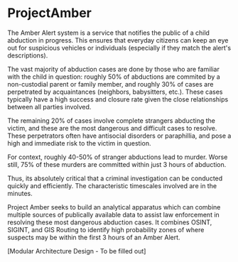 # ProjectAmber

The Amber Alert system is a service that notifies the public of a child abduction in progress. This ensures that everyday citizens can keep an eye out for suspicious vehicles or individuals (especially if they match the alert's descriptions). 

The vast majority of abduction cases are done by those who are familiar with the child in question: roughly 50% of abductions are commited by a non-custodial parent or family member, and roughly 30% of cases are perpetrated by acquaintances (neighbors, babysitters, etc.). These cases typically have a high success and closure rate given the close relationships between all parties involved.


The remaining 20% of cases involve complete strangers abducting the victim, and these are the most dangerous and difficult cases to resolve. These perpetrators often have antisocial disorders or paraphillia, and pose a high and immediate risk to the victim in question. 

For context, roughly 40-50% of stranger abductions lead to murder. Worse still, 75% of these murders are committed within just 3 hours of abduction. 


Thus, its absolutely critical that a criminal investigation can be conducted quickly and efficiently. The characteristic timescales involved are in the minutes. 



Project Amber seeks to build an analytical apparatus which can combine multiple sources of publically available data to assist law enforcement in resolving these most dangerous abduction cases. It combines OSINT, SIGINT, and GIS Routing to identify high probability zones of where suspects may be within the first 3 hours of an Amber Alert. 


[Modular Architecture Design - To be filled out]



